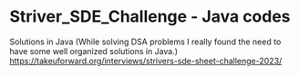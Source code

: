 # Striver_SDE_Challenge - Java codes
Solutions in Java
(While solving DSA problems I really found the need to have some well organized solutions in Java.)
https://takeuforward.org/interviews/strivers-sde-sheet-challenge-2023/
